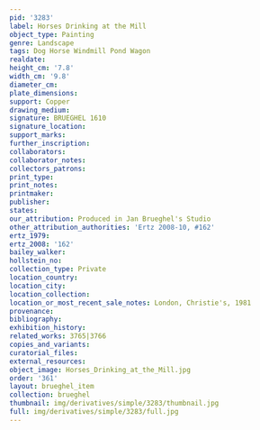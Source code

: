 ```yaml
---
pid: '3283'
label: Horses Drinking at the Mill
object_type: Painting
genre: Landscape
tags: Dog Horse Windmill Pond Wagon
realdate: 
height_cm: '7.8'
width_cm: '9.8'
diameter_cm: 
plate_dimensions: 
support: Copper
drawing_medium: 
signature: BRUEGHEL 1610
signature_location: 
support_marks: 
further_inscription: 
collaborators: 
collaborator_notes: 
collectors_patrons: 
print_type: 
print_notes: 
printmaker: 
publisher: 
states: 
our_attribution: Produced in Jan Brueghel's Studio
other_attribution_authorities: 'Ertz 2008-10, #162'
ertz_1979: 
ertz_2008: '162'
bailey_walker: 
hollstein_no: 
collection_type: Private
location_country: 
location_city: 
location_collection: 
location_or_most_recent_sale_notes: London, Christie's, 1981
provenance: 
bibliography: 
exhibition_history: 
related_works: 3765|3766
copies_and_variants: 
curatorial_files: 
external_resources: 
object_image: Horses_Drinking_at_the_Mill.jpg
order: '361'
layout: brueghel_item
collection: brueghel
thumbnail: img/derivatives/simple/3283/thumbnail.jpg
full: img/derivatives/simple/3283/full.jpg
---
```

